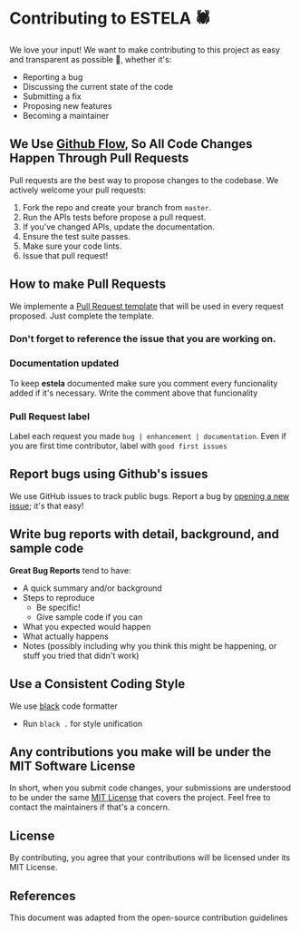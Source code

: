 # Contributing to ESTELA 🕷
We love your input! We want to make contributing to this project as easy and transparent as possible 🚀, whether it's:

- Reporting a bug
- Discussing the current state of the code
- Submitting a fix
- Proposing new features
- Becoming a maintainer

## We Use [Github Flow](https://github.com/bitmakerla/estela/actions), So All Code Changes Happen Through Pull Requests
Pull requests are the best way to propose changes to the codebase. We actively welcome your pull requests:

1. Fork the repo and create your branch from `master`.
2. Run the APIs tests before propose a pull request.
3. If you've changed APIs, update the documentation.
4. Ensure the test suite passes.
5. Make sure your code lints.
6. Issue that pull request!

## How to make Pull Requests

We implemente a [Pull Request template](https://github.com/bitmakerla/estela/blob/main/.github/pull_request_template.md) that will be used in every request proposed. Just complete the template. 

### Don't forget to reference the issue that you are working on.

### Documentation updated
To keep **estela** documented make sure you comment every funcionality added if it's necessary. Write the comment above that funcionality

### Pull Request label

Label each request you made `bug | enhancement | documentation`. Even if you are first time contributor, label with `good first issues`

## Report bugs using Github's issues
We use GitHub issues to track public bugs. Report a bug by [opening a new issue](https://github.com/bitmakerla/estela/issues); it's that easy!

## Write bug reports with detail, background, and sample code

**Great Bug Reports** tend to have:

- A quick summary and/or background
- Steps to reproduce
  - Be specific!
  - Give sample code if you can
- What you expected would happen
- What actually happens
- Notes (possibly including why you think this might be happening, or stuff you tried that didn't work)

## Use a Consistent Coding Style

We use [black](https://github.com/psf/black) code formatter

* Run `black .` for style unification


## Any contributions you make will be under the MIT Software License
In short, when you submit code changes, your submissions are understood to be under the same [MIT License](https://github.com/bitmakerla/estela/blob/main/LICENSE.md) that covers the project. Feel free to contact the maintainers if that's a concern.

## License
By contributing, you agree that your contributions will be licensed under its MIT License.

## References
This document was adapted from the open-source contribution guidelines